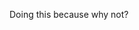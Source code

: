 Doing this because why not?

<!---
Aditya-Saraswat/Aditya-Saraswat is a ✨ special ✨ repository because its `README.md` (this file) appears on your GitHub profile.
You can click the Preview link to take a look at your changes.
--->
